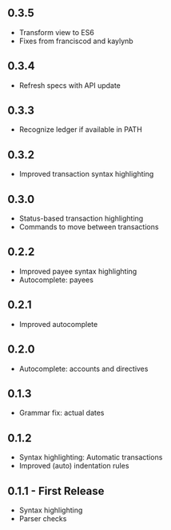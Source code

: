 ## 0.3.5
* Transform view to ES6
* Fixes from franciscod and kaylynb

## 0.3.4
* Refresh specs with API update

## 0.3.3
* Recognize ledger if available in PATH

## 0.3.2
* Improved transaction syntax highlighting

## 0.3.0
* Status-based transaction highlighting
* Commands to move between transactions

## 0.2.2
* Improved payee syntax highlighting
* Autocomplete: payees

## 0.2.1
* Improved autocomplete

## 0.2.0
* Autocomplete: accounts and directives

## 0.1.3
* Grammar fix: actual dates

## 0.1.2
* Syntax highlighting: Automatic transactions
* Improved (auto) indentation rules

## 0.1.1 - First Release
* Syntax highlighting
* Parser checks
